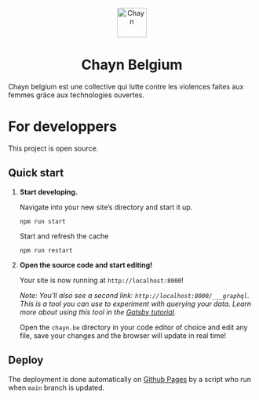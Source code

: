 <p align="center">
  <a href="https://chayn.be">
    <img alt="Chayn" src="https://user-images.githubusercontent.com/39580007/106380780-c7116080-63b4-11eb-9b52-94b78b0d4ca5.png" width="60" />
  </a>
</p>
<h1 align="center">
  Chayn Belgium
</h1>

Chayn belgium est une collective qui lutte contre les violences faites aux femmes grâce aux technologies ouvertes.

# For developpers

This project is open source.

## Quick start

1.  **Start developing.**

    Navigate into your new site’s directory and start it up.

    ```shell
    npm run start
    ```
    
    Start and refresh the cache

    ```shell
    npm run restart
    ```

1.  **Open the source code and start editing!**

    Your site is now running at `http://localhost:8000`!

    _Note: You'll also see a second link: _`http://localhost:8000/___graphql`_. This is a tool you can use to experiment with querying your data. Learn more about using this tool in the [Gatsby tutorial](https://www.gatsbyjs.com/tutorial/part-five/#introducing-graphiql)._

    Open the `chayn.be` directory in your code editor of choice and edit any file, save your changes and the browser will update in real time!

## Deploy

The deployment is done automatically on [Github Pages](https://pages.github.com/) by a script who run when `main` branch is updated.
